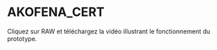 # AKOFENA_CERT

Cliquez sur RAW et téléchargez la vidéo illustrant le fonctionnement du prototype.

